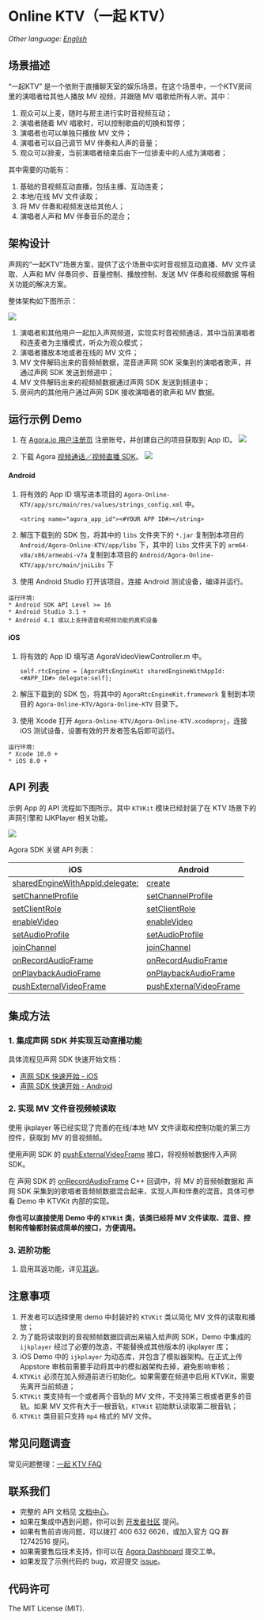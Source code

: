 # Online KTV（一起 KTV）

*Other language: [English](README.md)*

## 场景描述

“一起KTV” 是一个依附于直播聊天室的娱乐场景。在这个场景中，一个KTV房间里的演唱者给其他人播放 MV 视频，并跟随 MV 唱歌给所有人听。其中：

1. 观众可以上麦，随时与房主进行实时音视频互动；
2. 演唱者随着 MV 唱歌时，可以控制歌曲的切换和暂停；
3. 演唱者也可以单独只播放 MV 文件；
4. 演唱者可以自己调节 MV 伴奏和人声的音量；
5. 观众可以排麦，当前演唱者结束后由下一位排麦中的人成为演唱者；

其中需要的功能有：

1. 基础的音视频互动直播，包括主播、互动连麦；
2. 本地/在线 MV 文件读取；
3. 将 MV 伴奏和视频发送给其他人；
4. 演唱者人声和 MV 伴奏音乐的混合；

## 架构设计

声网的“一起KTV”场景方案，提供了这个场景中实时音视频互动直播、MV 文件读取、人声和 MV 伴奏同步、音量控制、播放控制、发送 MV 伴奏和视频数据 等相关功能的解决方案。

整体架构如下图所示：

![](Image/ktv_together.jpg)

1. 演唱者和其他用户一起加入声网频道，实现实时音视频通话，其中当前演唱者和连麦者为主播模式，听众为观众模式；
2. 演唱者播放本地或者在线的 MV 文件；
3. MV 文件解码出来的音频帧数据，混音进声网 SDK 采集到的演唱者歌声，并通过声网 SDK 发送到频道中；
4. MV 文件解码出来的视频帧数据通过声网 SDK 发送到频道中；
5. 房间内的其他用户通过声网 SDK 接收演唱者的歌声和 MV 数据。

## 运行示例 Demo

1. 在 [Agora.io 用户注册页](https://dashboard.agora.io/cn/signup/) 注册账号，并创建自己的项目获取到 App ID。
![](Image/appid.jpg)

2. 下载 Agora [视频通话／视频直播 SDK](https://docs.agora.io/cn/Interactive%20Broadcast/downloads)。
![](Image/sdk.jpg)

#### Android

1. 将有效的 App ID 填写进本项目的 `Agora-Online-KTV/app/src/main/res/values/strings_config.xml` 中。

    ```
    <string name="agora_app_id"><#YOUR APP ID#></string>
    ```

2. 解压下载到的 SDK 包，将其中的 `libs` 文件夹下的 `*.jar` 复制到本项目的 `Android/Agora-Online-KTV/app/libs` 下，其中的 `libs` 文件夹下的 `arm64-v8a/x86/armeabi-v7a` 复制到本项目的 `Android/Agora-Online-KTV/app/src/main/jniLibs` 下

3. 使用 Android Studio 打开该项目，连接 Android 测试设备，编译并运行。

```
运行环境:
* Android SDK API Level >= 16
* Android Studio 3.1 +
* Android 4.1 或以上支持语音和视频功能的真机设备
```

#### iOS
1. 将有效的 App ID 填写进 AgoraVideoViewController.m 中。

    ```
    self.rtcEngine = [AgoraRtcEngineKit sharedEngineWithAppId:<#APP_ID#> delegate:self];
    ```
2. 解压下载到的 SDK 包，将其中的 `AgoraRtcEngineKit.framework` 复制到本项目的 `Agora-Online-KTV/Agora-Online-KTV` 目录下。

3. 使用 Xcode 打开 `Agora-Online-KTV/Agora-Online-KTV.xcodeproj`，连接 iOS 测试设备，设置有效的开发者签名后即可运行。

```
运行环境:
​* Xcode 10.0 +
​* iOS 8.0 +
```

## API 列表

示例 App 的 API 流程如下图所示。其中 `KTVKit` 模块已经封装了在 KTV 场景下的声网引擎和 IJKPlayer 相关功能。

![](Image/ktv_api.jpg)

Agora SDK 关键 API 列表：

iOS|Android
---|---
[sharedEngineWithAppId:delegate:](https://docs.agora.io/cn/Interactive%20Broadcast/API%20Reference/oc/Classes/AgoraRtcEngineKit.html#//api/name/sharedEngineWithAppId:delegate:)|[create](https://docs.agora.io/cn/Interactive%20Broadcast/API%20Reference/java/classio_1_1agora_1_1rtc_1_1_rtc_engine.html#a35466f690d0a9332f24ea8280021d5ed)
[setChannelProfile](https://docs.agora.io/cn/Interactive%20Broadcast/API%20Reference/oc/Classes/AgoraRtcEngineKit.html#//api/name/setChannelProfile:)|[setChannelProfile](https://docs.agora.io/cn/Interactive%20Broadcast/API%20Reference/java/classio_1_1agora_1_1rtc_1_1_rtc_engine.html#a1bfb76eb4365b8b97648c3d1b69f2bd6)
[setClientRole](https://docs.agora.io/cn/Interactive%20Broadcast/API%20Reference/oc/Classes/AgoraRtcEngineKit.html#//api/name/setClientRole:)|[setClientRole](https://docs.agora.io/cn/Interactive%20Broadcast/API%20Reference/java/classio_1_1agora_1_1rtc_1_1_rtc_engine.html#aa2affa28a23d44d18b6889fba03f47ec)
[enableVideo](https://docs.agora.io/cn/Interactive%20Broadcast/API%20Reference/oc/Classes/AgoraRtcEngineKit.html#//api/name/enableVideo)|[enableVideo](https://docs.agora.io/cn/Interactive%20Broadcast/API%20Reference/java/classio_1_1agora_1_1rtc_1_1_rtc_engine.html#a99ae52334d3fa255dfcb384b78b91c52)
[setAudioProfile](https://docs.agora.io/cn/Interactive%20Broadcast/API%20Reference/oc/Classes/AgoraRtcEngineKit.html#//api/name/setAudioProfile:scenario:)|[setAudioProfile](https://docs.agora.io/cn/Interactive%20Broadcast/API%20Reference/java/classio_1_1agora_1_1rtc_1_1_rtc_engine.html#a34175b5e04c88d9dc6608b1f38c0275d)
[joinChannel](https://docs.agora.io/cn/Interactive%20Broadcast/API%20Reference/oc/Classes/AgoraRtcEngineKit.html#//api/name/joinChannelByToken:channelId:info:uid:joinSuccess:)|[joinChannel](https://docs.agora.io/cn/Interactive%20Broadcast/API%20Reference/java/classio_1_1agora_1_1rtc_1_1_rtc_engine.html#a8b308c9102c08cb8dafb4672af1a3b4c)
[onRecordAudioFrame](https://docs.agora.io/cn/Interactive%20Broadcast/API%20Reference/cpp/classagora_1_1media_1_1_i_audio_frame_observer.html#ac6ab0c792420daf929fed78f9d39f728)|[onRecordAudioFrame](https://docs.agora.io/cn/Interactive%20Broadcast/API%20Reference/cpp/classagora_1_1media_1_1_i_audio_frame_observer.html#ac6ab0c792420daf929fed78f9d39f728)
[onPlaybackAudioFrame](https://docs.agora.io/cn/Interactive%20Broadcast/API%20Reference/cpp/classagora_1_1media_1_1_i_audio_frame_observer.html#aefc7f9cb0d1fcbc787775588bc849bac)|[onPlaybackAudioFrame](https://docs.agora.io/cn/Interactive%20Broadcast/API%20Reference/cpp/classagora_1_1media_1_1_i_audio_frame_observer.html#aefc7f9cb0d1fcbc787775588bc849bac)
[pushExternalVideoFrame](https://docs.agora.io/cn/Interactive%20Broadcast/API%20Reference/oc/Classes/AgoraRtcEngineKit.html#//api/name/pushExternalVideoFrame:)|[pushExternalVideoFrame](https://docs.agora.io/cn/Interactive%20Broadcast/API%20Reference/java/classio_1_1agora_1_1rtc_1_1_rtc_engine.html#a6e7327f4449800a2c2ddc200eb2c0386)

## 集成方法

### 1. 集成声网 SDK 并实现互动直播功能

具体流程见声网 SDK 快速开始文档：

- [声网 SDK 快速开始 - iOS](https://docs.agora.io/cn/Interactive%20Broadcast/ios_video?platform=iOS) 
- [声网 SDK 快速开始 - Android](https://docs.agora.io/cn/Interactive%20Broadcast/android_video?platform=Android)

### 2. 实现 MV 文件音视频帧读取

使用 ijkplayer 等已经实现了完善的在线/本地 MV 文件读取和控制功能的第三方控件，获取到 MV 的音视频帧。

使用声网 SDK 的 [pushExternalVideoFrame](https://docs.agora.io/cn/Interactive%20Broadcast/API%20Reference/java/classio_1_1agora_1_1rtc_1_1_rtc_engine.html#a6e7327f4449800a2c2ddc200eb2c0386) 接口，将视频帧数据传入声网 SDK。

在 声网 SDK 的 [onRecordAudioFrame](https://docs.agora.io/cn/Interactive%20Broadcast/API%20Reference/cpp/classagora_1_1media_1_1_i_audio_frame_observer.html#ac6ab0c792420daf929fed78f9d39f728) C++ 回调中，将 MV 的音频帧数据和 声网 SDK 采集到的歌唱者音频帧数据混合起来，实现人声和伴奏的混音。具体可参看 Demo 中 KTVKit 内部的实现。

**你也可以直接使用 Demo 中的 `KTVKit` 类，该类已经将 MV 文件读取、混音、控制和传输都封装成简单的接口，方便调用。**

### 3. 进阶功能

1. 启用耳返功能，详见[耳返](https://docs.agora.io/cn/Interactive%20Broadcast/in-ear_android?platform=Android)。

## 注意事项

1. 开发者可以选择使用 demo 中封装好的 `KTVKit` 类以简化 MV 文件的读取和播放；
2. 为了能将读取到的音视频帧数据回调出来输入给声网 SDK，Demo 中集成的 `ijkplayer` 经过了必要的改造，不能替换成其他版本的 ijkplayer 库；
3. iOS Demo 中的 `ijkplayer` 为动态库，并包含了模拟器架构。在正式上传 Appstore 审核前需要手动将其中的模拟器架构去掉，避免影响审核；
4. `KTVKit` 必须在加入频道前进行初始化。如果需要在频道中启用 KTVKit，需要先离开当前频道；
5. `KTVKit` 类支持有一个或者两个音轨的 MV 文件，不支持第三根或者更多的音轨。如果 MV 文件有大于一根音轨，`KTVKit` 初始默认读取第二根音轨；
6. `KTVKit` 类目前只支持 `mp4` 格式的 MV 文件。

## 常见问题调查

常见问题整理：[一起 KTV FAQ](https://confluence.agora.io/pages/viewpage.action?pageId=629008768)

## 联系我们

- 完整的 API 文档见 [文档中心](https://docs.agora.io/cn/)。
- 如果在集成中遇到问题，你可以到 [开发者社区](https://dev.agora.io/cn/) 提问。
- 如果有售前咨询问题，可以拨打 400 632 6626，或加入官方 QQ 群 12742516 提问。
- 如果需要售后技术支持，你可以在 [Agora Dashboard](https://dashboard.agora.io) 提交工单。
- 如果发现了示例代码的 bug，欢迎提交 [issue](https://github.com/AgoraIO/Agora-Online-KTV/issues)。

## 代码许可

The MIT License (MIT).
